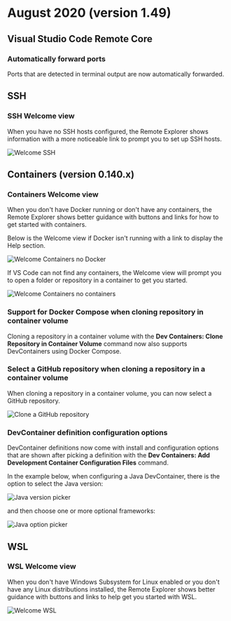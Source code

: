 # August 2020 (version 1.49)

## Visual Studio Code Remote Core

### Automatically forward ports

Ports that are detected in terminal output are now automatically forwarded.

## SSH

### SSH Welcome view

When you have no SSH hosts configured, the Remote Explorer shows information with a more noticeable link to prompt you to set up SSH hosts.

![Welcome SSH](images/1_49/welcome-ssh.png)

## Containers (version 0.140.x)

### Containers Welcome view

When you don't have Docker running or don't have any containers, the Remote Explorer shows better guidance with buttons and links for how to get started with containers.

Below is the Welcome view if Docker isn't running with a link to display the Help section.

![Welcome Containers no Docker](images/1_49/welcome-containers-no-docker.gif)

If VS Code can not find any containers, the Welcome view will prompt you to open a folder or repository in a container to get you started.

![Welcome Containers no containers](images/1_49/welcome-containers-docker.png)

### Support for Docker Compose when cloning repository in container volume

Cloning a repository in a container volume with the **Dev Containers: Clone Repository in Container Volume** command now also supports DevContainers using Docker Compose.

### Select a GitHub repository when cloning a repository in a container volume

When cloning a repository in a container volume, you can now select a GitHub repository.

![Clone a GitHub repository](images/1_49/clone-github-repo.png)

### DevContainer definition configuration options

DevContainer definitions now come with install and configuration options that are shown after picking a definition with the **Dev Containers: Add Development Container Configuration Files** command.

In the example below, when configuring a Java DevContainer, there is the option to select the Java version:

![Java version picker](images/1_49/java-version-picker.png)

and then choose one or more optional frameworks:

![Java option picker](images/1_49/java-option-picker.png)

## WSL

### WSL Welcome view

When you don't have Windows Subsystem for Linux enabled or you don't have any Linux distributions installed, the Remote Explorer shows better guidance with buttons and links to help get you started with WSL.

![Welcome WSL](images/1_49/welcome-wsl.png)
